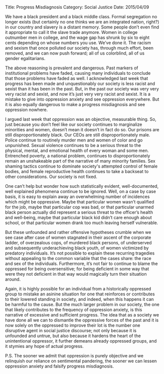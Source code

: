 Title: Progress Misdiagnosis
Category: Social Justice
Date: 2015/04/09

We have a black president and a black middle class. Formal segregation no longer exists (but certainly no one thinks we are an integrated nation, right?) in our country and slavery is a distant memory. Some people don’t even find it appropriate to call it the slave trade anymore. Women in college outnumber men in college, and the wage gap has shrunk by six to eight cents depending on whose numbers you use. We’ve done it. The racism and sexism that once polluted our society has, through much effort, been removed, and we can now push forward; all of us colorblind, all of us gender egalitarians.

The above reasoning is prevalent and dangerous. Past markers of institutional problems have faded, causing many individuals to conclude that those problems have faded as well. I acknowledged last week that progress has been made and unquestionably our society is less racist and sexist than it has been in the past. But, in the past our society was very very very racist and sexist, and now it’s just very very racist and sexist. It is a mistake to give into oppression anxiety and see oppression everywhere. But it is also equally dangerous to make a progress misdiagnosis and see oppression nowhere.

I argued last week that oppression was an objective, measurable thing. So, just because you don’t feel like our society continues to marginalize minorities and women, doesn’t mean it doesn’t in fact do so. Our prisons are still disproportionately black. Our CEOs are still disproportionately male. Police continue to routinely murder men and women of color and go unpunished. Sexual violence continues to be a serious threat to the physical, mental, and emotional health of every woman and some men. Entrenched poverty, a national problem, continues to disproportionately remain an unshakeable part of the narrative of many minority families. Sex shaming tactics continue to dominate society's attempted control of female bodies, and female reproductive health continues to take a backseat to other considerations. Our society is not fixed.

One can’t help but wonder how such statistically evident, well-documented, well explained phenomena continue to be ignored. Well, on a case by case basis, it is easy to explain away an overwhelming number of incidences which might be oppressive. Maybe that particular women wasn’t qualified for the job, maybe that particular cop was bad, or that particular unarmed black person actually did represent a serious threat to the officer’s health and well-being, maybe that particular black kid didn’t  care enough about school, or that particular women drank too much leaving herself vulnerable. 

But these unfounded and rather offensive hypotheses crumble when we see case after case of women stagnated in their ascent of the corporate ladder, of overzealous cops, of murdered black persons, of underserved and subsequently underachieving black youth, of women victimized by predatory individuals. It’s not possible to explain these recurring tragedies without appealing to the common variable that the cases share: the race and sex of the individuals. Furthermore, it’s not fair to continue to blame the oppressed for being oversensitive; for being deficient in some way that were they not deficient in that way would magically turn their situation around.

Again, it is highly possible for an individual from a historically oppressed group to mistake an asinine situation for one that reinforces or contributes to their lowered standing in society, and indeed, when this happens it can be harmful to the cause. But the much larger problem in our society, the one that likely contributes to the frequency of oppression anxiety, is this narrative of excessive and sufficient progress. The idea that as a society we have done all we can to dismantle the oppressive forces of the past and it is now solely on the oppressed to improve their lot is the number one disruptive agent in social justice discourse; not only because it is unfounded and untrue, but also because it hardens the heart of the unintentional oppressor, it further demeans already oppressed groups, and it stymies any hope of actual progress.

P.S. The sooner we admit that oppression is purely objective and we relinquish our reliance on sentimental pandering, the sooner we can lessen oppression anxiety and falsify progress misdiagnosis.
